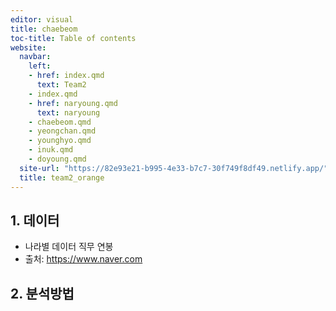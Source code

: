 ```yaml
---
editor: visual
title: chaebeom
toc-title: Table of contents
website:
  navbar:
    left:
    - href: index.qmd
      text: Team2
    - index.qmd
    - href: naryoung.qmd
      text: naryoung
    - chaebeom.qmd
    - yeongchan.qmd
    - younghyo.qmd
    - inuk.qmd
    - doyoung.qmd
  site-url: "https://82e93e21-b995-4e33-b7c7-30f749f8df49.netlify.app/"
  title: team2_orange
---
```


## 1. 데이터

-   나라별 데이터 직무 연봉
-   출처: <https://www.naver.com>

## 2. 분석방법
